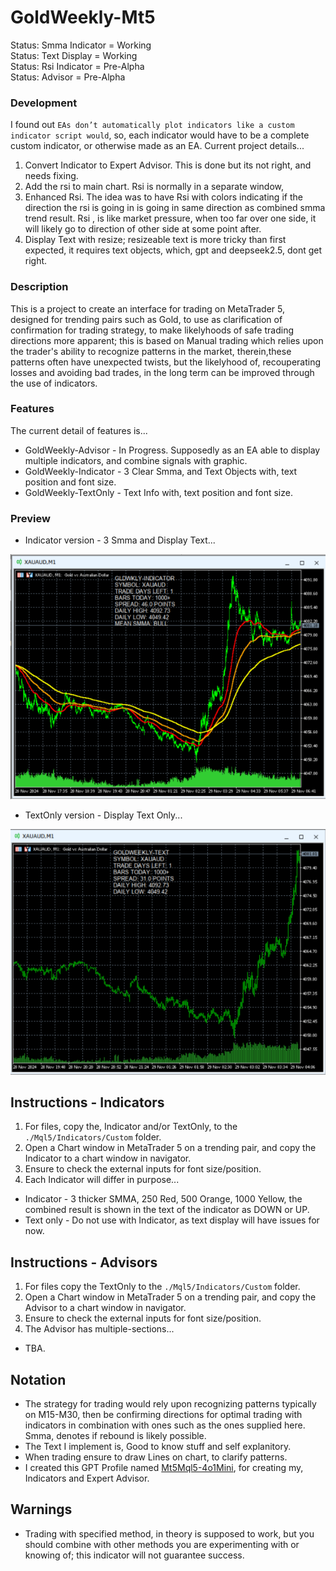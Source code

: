 # GoldWeekly-Mt5
Status: Smma Indicator = Working
<BR>Status: Text Display = Working
<BR>Status: Rsi Indicator = Pre-Alpha
<BR>Status: Advisor = Pre-Alpha


### Development
I found out `EAs don’t automatically plot indicators like a custom indicator script would`, so, each indicator would have to be a complete custom indicator, or otherwise made as an EA. Current project details...
1. Convert Indicator to Expert Advisor. This is done but its not right, and needs fixing.
2. Add the rsi to main chart. Rsi is normally in a separate window, 
3. Enhanced Rsi. The idea was to have Rsi with colors indicating if the direction the rsi is going in is going in same direction as combined smma trend result. Rsi , is like market pressure, when too far over one side, it will likely go to direction of other side at some point after. 
4. Display Text with resize; resizeable text is more tricky than first expected, it requires text objects, which, gpt and deepseek2.5, dont get right. 

### Description
This is a project to create an interface for trading on MetaTrader 5, designed for trending pairs such as Gold, to use as clarification of confirmation for trading strategy, to make likelyhoods of safe trading directions more apparent; this is based on Manual trading which relies upon the trader's ability to recognize patterns in the market, therein,these patterns often have unexpected twists, but the likelyhood of, recouperating losses and avoiding bad trades, in the long term can be improved through the use of indicators.

### Features
The current detail of features is... 
- GoldWeekly-Advisor - In Progress. Supposedly as an EA able to display multiple indicators, and combine signals with graphic.
- GoldWeekly-Indicator - 3 Clear Smma, and Text Objects with, text position and font size. 
- GoldWeekly-TextOnly - Text Info with, text position and font size.

### Preview
- Indicator version - 3 Smma and Display Text...

![indicator preview](media/Indicator.png)

- TextOnly version - Display Text Only...

![indicator preview](media/TextOnly.png)

## Instructions - Indicators
1. For files, copy the, Indicator and/or TextOnly, to the `./Mql5/Indicators/Custom` folder.
2. Open a Chart window in MetaTrader 5 on a trending pair, and copy the Indicator to a chart window in navigator.
3. Ensure to check the external inputs for font size/position.
4. Each Indicator will differ in purpose...
- Indicator - 3 thicker SMMA, 250 Red, 500 Orange, 1000 Yellow, the combined result is shown in the text of the indicator as DOWN or UP.
- Text only - Do not use with Indicator, as text display will have issues for now.

## Instructions - Advisors
1. For files copy the TextOnly to the `./Mql5/Indicators/Custom` folder.
2. Open a Chart window in MetaTrader 5 on a trending pair, and copy the Advisor to a chart window in navigator.
3. Ensure to check the external inputs for font size/position.
4. The Advisor has multiple-sections...
- TBA.  

## Notation
- The strategy for trading would rely upon recognizing patterns typically on M15-M30, then be confirming directions for optimal trading with indicators in combination with ones such as the ones supplied here. Smma, denotes if rebound is likely possible. 
- The Text I implement is, Good to know stuff and self explanitory. 
- When trading ensure to draw Lines on chart, to clarify patterns.
- I created this GPT Profile named [Mt5Mql5-4o1Mini](https://chatgpt.com/g/g-Un4YwjMNH-mt5mql5-4o1mini), for creating my, Indicators and Expert Advisor.

## Warnings
- Trading with specified method, in theory is supposed to work, but you should combine with other methods you are experimenting with or knowing of; this indicator will not guarantee success.
